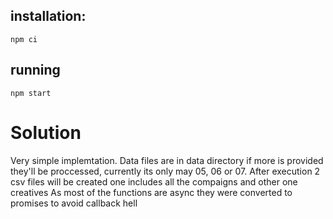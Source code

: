 installation:
--
```npm ci```

running
--
```npm start```

# Solution

Very simple implemtation. Data files are in data directory if more is provided they'll be proccessed, currently its only may 05, 06 or 07.
After execution 2 csv files will be created one includes all the compaigns and other one creatives
As most of the functions are async they were converted to promises to avoid callback hell

